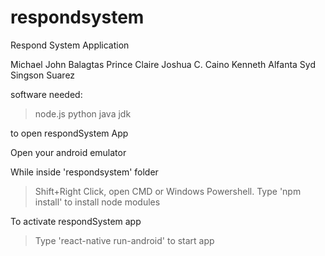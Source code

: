 # respondsystem
Respond System Application

Michael John Balagtas
Prince Claire Joshua C. Caino
Kenneth Alfanta
Syd Singson Suarez

software needed:
>node.js
>python
>java jdk

to open respondSystem App

Open your android emulator 

While inside 'respondsystem' folder
  >Shift+Right Click, open CMD or Windows Powershell.
  >Type 'npm install' to install node modules
  
To activate respondSystem app
  >Type 'react-native run-android' to start app
  

